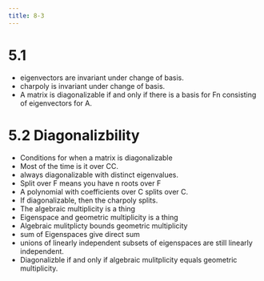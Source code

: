 ```yaml
---
title: 8-3
---
```


# 5.1

* eigenvectors are invariant under change of basis.
* charpoly is invariant under change of basis.
* A matrix is diagonalizable if and only if there is a basis for Fn consisting
  of eigenvectors for A.


# 5.2 Diagonalizbility 

* Conditions for when a matrix is diagonalizable
* Most of the time is it over CC.
* always diagonalizable with distinct eigenvalues.
* Split over F means you have n roots over F
* A polynomial with coefficients over C splits over C.
* If diagonalizable, then the charpoly splits.
* The algebraic multiplicity is a thing
* Eigenspace and geometric multiplicity is a thing
* Algebraic mulitplicty bounds geometric multiplicity
* sum of Eigenspaces give direct sum
* unions of linearly independent subsets of eigenspaces are still linearly
  independent.
* Diagonalizble if and only if algebraic mulitplicity equals geometric
  multiplicity.
